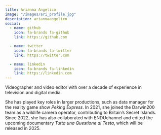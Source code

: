 ```yaml
---
title: Arianna Angelico
image: "/images/ari_profile.jpg"
description: ariannaangelico
social:
  - name: github
    icon: fa-brands fa-github
    link: https://github.com

  - name: twitter
    icon: fa-brands fa-twitter
    link: https://twitter.com

  - name: linkedin
    icon: fa-brands fa-linkedin
    link: https://linkedin.com
---
```


Videographer and video editor with over a decade of experience in television and digital media.

She has played key roles in larger productions, such as data manager for the reality game show *Peking Express*.
In 2021, she joined the Darwin200 team as a wildlife camera operator, contributing to Britain’s Secret Islands.
Since 2022, she has also collaborated with ENDUchannel and edited the upcoming documentary *Tutta una Questione di Testa*, which will be released in 2025.
